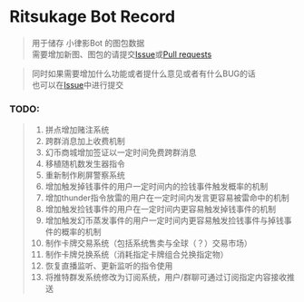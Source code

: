 # Ritsukage Bot Record  

> 用于储存 小律影Bot 的图包数据  
> 需要增加新图、图包的请提交[Issue](https://github.com/BAKAOLC/RitsukageBotRecord/issues)或[Pull requests](https://github.com/BAKAOLC/RitsukageBotRecord/pulls)  

> 同时如果需要增加什么功能或者提什么意见或者有什么BUG的话  
> 也可以在[Issue](https://github.com/BAKAOLC/RitsukageBotRecord/issues)中进行提交  

### TODO:  
> 1. 拼点增加赌注系统  
> 2. 跨群消息加上收费机制  
> 3. 幻币商城增加签证以一定时间免费跨群消息  
> 4. 移植随机数发生器指令  
> 5. 重新制作刷屏警察系统  
> 6. 增加触发掉钱事件的用户一定时间内的捡钱事件触发概率的机制  
> 7. 增加thunder指令放雷的用户在一定时间内发言更容易被雷命中的机制  
> 8. 增加触发捡钱事件的用户在一定时间内更容易触发掉钱事件的机制  
> 9. 增加触发幻币蒸发事件的用户一定时间内更容易触发捡钱事件与掉钱事件的概率的机制  
> 10. 制作卡牌交易系统（包括系统售卖与全球（？）交易市场）  
> 11. 制作卡牌兑换系统（消耗指定卡牌组合兑换指定物）  
> 12. 恢复直播监听、更新监听的指令使用  
> 13. 将推特群发系统修改为订阅系统，用户/群聊可通过订阅指定内容接收推送  